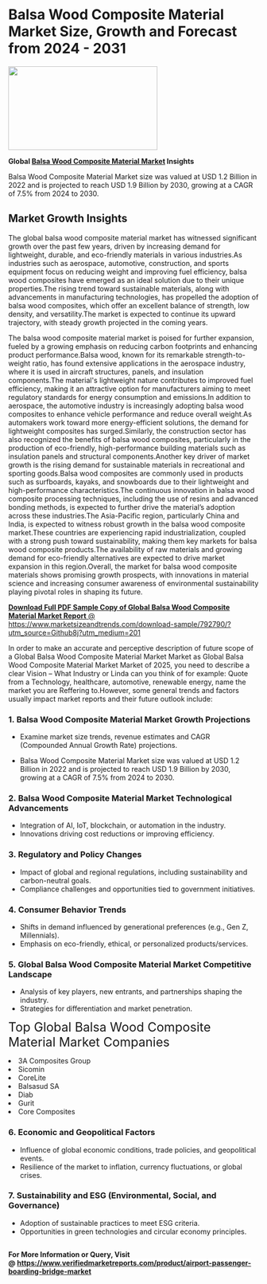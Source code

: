 <H1>Balsa Wood Composite Material Market Size, Growth and Forecast from 2024 - 2031</H1><img class="aligncenter size-medium wp-image-584254" src="https://thirdeyenews.in/wp-content/uploads/2024/09/Global-Market-Research-300x168.jpeg" alt="" width="300" height="168" /><p><strong>Global&nbsp;<a href="https://www.marketsizeandtrends.com/download-sample/792790/?utm_source=Github8j?utm_medium=201">Balsa Wood Composite Material Market</a> Insights</strong></p><p>Balsa Wood Composite Material Market size was valued at USD 1.2 Billion in 2022 and is projected to reach USD 1.9 Billion by 2030, growing at a CAGR of 7.5% from 2024 to 2030.</p><p><h2>Market Growth Insights</h2> <p>The global balsa wood composite material market has witnessed significant growth over the past few years, driven by increasing demand for lightweight, durable, and eco-friendly materials in various industries.As industries such as aerospace, automotive, construction, and sports equipment focus on reducing weight and improving fuel efficiency, balsa wood composites have emerged as an ideal solution due to their unique properties.The rising trend toward sustainable materials, along with advancements in manufacturing technologies, has propelled the adoption of balsa wood composites, which offer an excellent balance of strength, low density, and versatility.The market is expected to continue its upward trajectory, with steady growth projected in the coming years.</p> <p><a href="#"></a></p> <p>The balsa wood composite material market is poised for further expansion, fueled by a growing emphasis on reducing carbon footprints and enhancing product performance.Balsa wood, known for its remarkable strength-to-weight ratio, has found extensive applications in the aerospace industry, where it is used in aircraft structures, panels, and insulation components.The material's lightweight nature contributes to improved fuel efficiency, making it an attractive option for manufacturers aiming to meet regulatory standards for energy consumption and emissions.In addition to aerospace, the automotive industry is increasingly adopting balsa wood composites to enhance vehicle performance and reduce overall weight.As automakers work toward more energy-efficient solutions, the demand for lightweight composites has surged.Similarly, the construction sector has also recognized the benefits of balsa wood composites, particularly in the production of eco-friendly, high-performance building materials such as insulation panels and structural components.Another key driver of market growth is the rising demand for sustainable materials in recreational and sporting goods.Balsa wood composites are commonly used in products such as surfboards, kayaks, and snowboards due to their lightweight and high-performance characteristics.The continuous innovation in balsa wood composite processing techniques, including the use of resins and advanced bonding methods, is expected to further drive the material’s adoption across these industries.The Asia-Pacific region, particularly China and India, is expected to witness robust growth in the balsa wood composite market.These countries are experiencing rapid industrialization, coupled with a strong push toward sustainability, making them key markets for balsa wood composite products.The availability of raw materials and growing demand for eco-friendly alternatives are expected to drive market expansion in this region.Overall, the market for balsa wood composite materials shows promising growth prospects, with innovations in material science and increasing consumer awareness of environmental sustainability playing pivotal roles in shaping its future.</p> <p><a href="#"></p><p><span class=""><strong>Download Full PDF Sample Copy of Global Balsa Wood Composite Material Market Report</strong> @ <a href="https://www.marketsizeandtrends.com/download-sample/792790/?utm_source=Github8j?utm_medium=201" target="_blank">https://www.marketsizeandtrends.com/download-sample/792790/?utm_source=Github8j?utm_medium=201</a></span></p><p>In order to make an accurate and perceptive description of future scope of a Global&nbsp;Balsa Wood Composite Material Market Market as Global&nbsp;Balsa Wood Composite Material Market Market of 2025, you need to describe a clear Vision &ndash; What Industry or Linda can you think of for example: Quote from a Technology, healthcare, automotive, renewable energy, name the market you are Reffering to.However, some general trends and factors usually impact market reports and their future outlook include:</p><h3>1.&nbsp;<strong>Balsa Wood Composite Material Market Growth Projections</strong></h3><ul><li>Examine market size trends, revenue estimates and CAGR (Compounded Annual Growth Rate) projections.</li><li><p>Balsa Wood Composite Material Market size was valued at USD 1.2 Billion in 2022 and is projected to reach USD 1.9 Billion by 2030, growing at a CAGR of 7.5% from 2024 to 2030.</p></li></ul><h3>2.&nbsp;<strong>Balsa Wood Composite Material Market Technological Advancements</strong></h3><ul><li>Integration of AI, IoT, blockchain, or automation in the industry.</li><li>Innovations driving cost reductions or improving efficiency.</li></ul><h3>3.&nbsp;<strong>Regulatory and Policy Changes</strong></h3><ul><li>Impact of global and regional regulations, including sustainability and carbon-neutral goals.</li><li>Compliance challenges and opportunities tied to government initiatives.</li></ul><h3>4.&nbsp;<strong>Consumer Behavior Trends</strong></h3><ul><li>Shifts in demand influenced by generational preferences (e.g., Gen Z, Millennials).</li><li>Emphasis on eco-friendly, ethical, or personalized products/services.</li></ul><h3>5.&nbsp;<strong>Global Balsa Wood Composite Material Market Competitive Landscape</strong></h3><ul><li>Analysis of key players, new entrants, and partnerships shaping the industry.</li><li>Strategies for differentiation and market penetration.</li></ul><p data-pm-slice="1 1 []"><span style="color: inherit; font-family: inherit; font-size: 25px;">Top Global Balsa Wood Composite Material Market Companies</span></p><div class="" data-test-id=""><p><li>3A Composites Group</li><li> Sicomin</li><li> CoreLite</li><li> Balsasud SA</li><li> Diab</li><li> Gurit</li><li> Core Composites</li></p></div><h3>6.&nbsp;<strong>Economic and Geopolitical Factors</strong></h3><ul><li>Influence of global economic conditions, trade policies, and geopolitical events.</li><li>Resilience of the market to inflation, currency fluctuations, or global crises.</li></ul><h3>7.&nbsp;<strong>Sustainability and ESG (Environmental, Social, and Governance)</strong></h3><ul><li>Adoption of sustainable practices to meet ESG criteria.</li><li>Opportunities in green technologies and circular economy principles.</li></ul><h2><strong style="font-size: 14px;">For More Information or Query, Visit @&nbsp;</strong><a style="background-color: #ffffff; font-size: 14px;" href="https://www.marketsizeandtrends.com/report/balsa-wood-composite-material-market/" target="_blank">https://www.verifiedmarketreports.com/product/airport-passenger-boarding-bridge-market</a></h2>